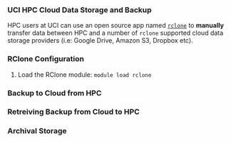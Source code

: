 ### UCI HPC Cloud Data Storage and Backup

HPC users at UCI can use an open source app named [`rclone`](https://rclone.org/) to **manually** transfer data between HPC and a number of `rclone` supported cloud data storage providers (i.e: Google Drive, Amazon S3, Dropbox etc).  

### RClone Configuration

1. Load the RClone module:
  `module load rclone`

### Backup to Cloud from HPC

### Retreiving Backup from Cloud to HPC

### Archival Storage
